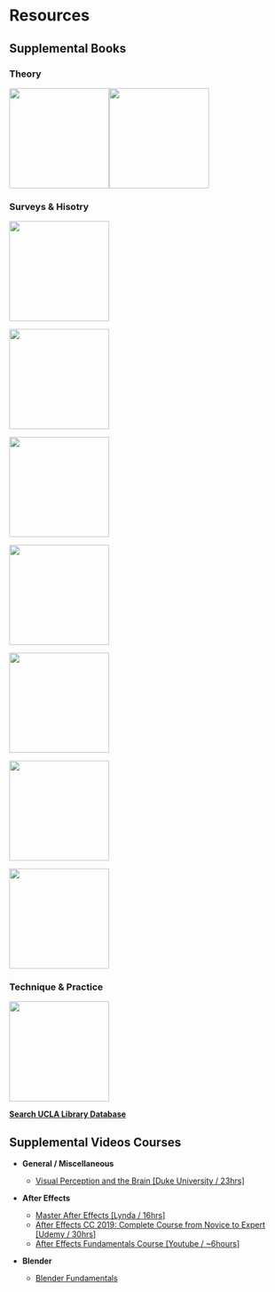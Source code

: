 
# Resources

Supplemental Books
--------

### Theory
<a href="https://www.amazon.com/Art-Visual-Perception-Psychology-Creative/dp/0520243838" target="_blank"><img src="https://images-na.ssl-images-amazon.com/images/I/41fF3YY7JKL._SX331_BO1,204,203,200_.jpg" height="180"/></a><a href="https://www.amazon.com/Beautiful-Evidence-Edward-R-Tufte/dp/1930824165" target="_blank"><img src="https://images-na.ssl-images-amazon.com/images/I/81mDbiZ7pmL.jpg" height="180"/></a>

### Surveys & Hisotry
<a href="https://www.amazon.com/Theory-Practice-Motion-Design-Perspectives/dp/1138490806" target="_blank"><img src="https://images-na.ssl-images-amazon.com/images/I/41jtCzOwouL._SX351_BO1,204,203,200_.jpg" height="180"/></a>

<a href="https://www.amazon.com/Dreamlands-Immersive-Cinema-Art-1905-2016/dp/0300221878" target="_blank"><img src="https://images-na.ssl-images-amazon.com/images/I/412vs8zjlwL._SX380_BO1,204,203,200_.jpg" height="180"/></a>

<a href="https://www.amazon.com/History-Motion-Graphics-Michael-Betancourt/dp/1434441504" target="_blank"><img src="https://images-na.ssl-images-amazon.com/images/I/517ymWOCx2L._SX331_BO1,204,203,200_.jpg" height="180"/></a>

<a href="https://www.amazon.com/Moving-Image-Whitechapel-Documents-Contemporary/dp/026252810X" target="_blank"><img src="https://images-na.ssl-images-amazon.com/images/I/51NT9nHzAhL._SX350_BO1,204,203,200_.jpg" height="180"/></a>

<a href="https://www.amazon.com/Installation-Moving-Image-Catherine-Elwes/dp/0231174519" target="_blank"><img src="https://images-na.ssl-images-amazon.com/images/I/41f7mh1rWHL._SX334_BO1,204,203,200_.jpg" height="180"/></a>

<a href="https://www.amazon.com/Abstract-Video-Moving-Image-Contemporary/dp/0520282485" target="_blank"><img src="https://images-na.ssl-images-amazon.com/images/I/51k%2BwFWNIzL._SX348_BO1,204,203,200_.jpg" height="180"/></a>

<a href="https://www.amazon.com/Between-Film-Video-Digital-International/dp/1628922931" target="_blank"><img src="https://images-na.ssl-images-amazon.com/images/I/412fmAcBk%2BL._SX330_BO1,204,203,200_.jpg" height="180"/></a>


### Technique & Practice
<a href="https://www.amazon.com/Animators-Survival-Kit-Principles-Classical/dp/086547897X" target="_blank"><img src="https://images-na.ssl-images-amazon.com/images/I/51mu0NS88VL._SX403_BO1,204,203,200_.jpg" height="180"/></a>

[**Search UCLA Library Database**](https://www.library.ucla.edu/search)

Supplemental Videos Courses
----------

- **General / Miscellaneous**
  - [Visual Perception and the Brain [Duke University / 23hrs]](https://www.coursera.org/learn/visual-perception)

- **After Effects**
  - [Master After Effects [Lynda / 16hrs]](https://www.lynda.com/learning-paths/Video/master-after-effects)
  - [After Effects CC 2019: Complete Course from Novice to Expert [Udemy / 30hrs]](https://www.udemy.com/after-effects-kinetic-typography/)
  - [After Effects Fundamentals Course [Youtube / ~6hours]](https://www.youtube.com/playlist?list=PL9rnDcgHTOxiLPjJRbzO5GOzcahqZW19-)
  
- **Blender**
  - [Blender Fundamentals](https://www.youtube.com/watch?v=kes2qmijy7w&list=PLa1F2ddGya_8V90Kd5eC5PeBjySbXWGK1)
